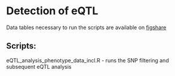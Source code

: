 # Detection of eQTL

Data tables necessary to run the scripts are available on [figshare](https://figshare.com/account/projects/214495/articles/26395483)

## Scripts:

eQTL_analysis_phenotype_data_incl.R - runs the SNP filtering and subsequent eQTL analysis
